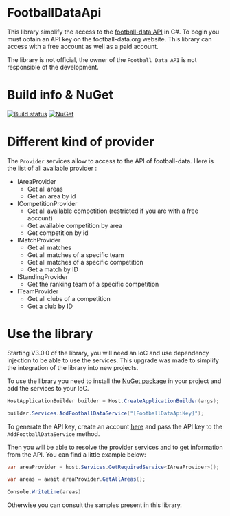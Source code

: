 # FootballDataApi

This library simplify the access to the [football-data API](https://www.football-data.org/) in C#. To begin you must obtain an API key on the football-data.org website. This library can access with a free account as well as a paid account.

The library is not official, the owner of the `Football Data API` is not responsible of the development.

# Build info & NuGet

[![Build status](https://ci.appveyor.com/api/projects/status/hnfqhf5lq4n1ibf2?svg=true)](https://ci.appveyor.com/project/YohskDista/footballdataapi)
[![NuGet](https://img.shields.io/nuget/v/FootballDataApi.svg)](https://www.nuget.org/packages/FootballDataApi/)

# Different kind of provider

The `Provider` services allow to access to the API of football-data. Here is the list of all available provider :

* IAreaProvider
  * Get all areas
  * Get an area by id
* ICompetitionProvider
  * Get all available competition (restricted if you are with a free account)
  * Get available competition by area
  * Get competition by id
* IMatchProvider
  * Get all matches
  * Get all matches of a specific team
  * Get all matches of a specific competition
  * Get a match by ID
* IStandingProvider
  * Get the ranking team of a specific competition
* ITeamProvider
  * Get all clubs of a competition
  * Get a club by ID
  
# Use the library

Starting V3.0.0 of the library, you will need an IoC and use dependency injection to be able to use the services. This upgrade was made to simplify the integration of the library into new projects.

To use the library you need to install the [NuGet package](https://www.nuget.org/packages/FootballDataApi/) in your project and add the services to your IoC.

```csharp
HostApplicationBuilder builder = Host.CreateApplicationBuilder(args);

builder.Services.AddFootballDataService("[FootballDataApiKey]");
```

To generate the API key, create an account [here](https://www.football-data.org/client/register) and pass the API key to the `AddFootballDataService` method.

Then you will be able to resolve the provider services and to get information from the API. You can find a little example below:

```csharp
var areaProvider = host.Services.GetRequiredService<IAreaProvider>();

var areas = await areaProvider.GetAllAreas();

Console.WriteLine(areas)
```

Otherwise you can consult the samples present in this library.
